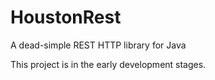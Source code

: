 # HoustonRest
A dead-simple REST HTTP library for Java

This project is in the early development stages.
